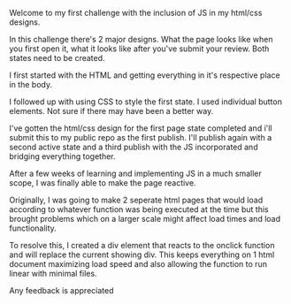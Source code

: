Welcome to my first challenge with the inclusion of JS in my html/css designs.

In this challenge there's 2 major designs. What the page looks like when you first open it, what it looks like after you've submit your review. Both states need to be created.

I first started with the HTML and getting everything in it's respective place in the body.

I followed up with using CSS to style the first state. I used individual button elements. Not sure if there may have been a better way.

I've gotten the html/css design for the first page state completed and i'll submit this to my public repo as the first publish. I'll publish again with a second active state and a third publish with the JS incorporated and bridging everything together.

After a few weeks of learning and implementing JS in a much smaller scope, I was finally able to make the page reactive.

Originally, I was going to make 2 seperate html pages that would load according to whatever function was being executed at the time but this brought problems which on a larger scale might affect load times and load functionality.

To resolve this, I created a div element that reacts to the onclick function and will replace the current showing div. This keeps everything on 1 html document maximizing load speed and also allowing the function to run linear with minimal files.

Any feedback is appreciated
